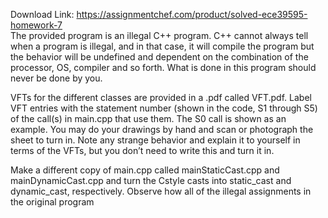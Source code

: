Download Link: https://assignmentchef.com/product/solved-ece39595-homework-7
<br>
The provided program is an illegal C++ program.  C++ cannot always tell when a program is illegal, and in that case, it will compile the program but the behavior will be undefined and dependent on the combination of the processor, OS, compiler and so forth.   What is done in this program should never be done by you.

VFTs for the different classes are provided in a .pdf called VFT.pdf.   Label VFT entries with the statement number (shown in the code, S1 through S5) of the call(s) in main.cpp that use them. The S0 call is shown as an example. You may do your drawings by hand and scan or photograph the sheet to turn in.   Note any strange behavior and explain it to yourself in terms of the VFTs, but you don’t need to write this and turn it in.

Make a different copy of main.cpp called mainStaticCast.cpp and mainDynamicCast.cpp and turn the Cstyle casts into static_cast and dynamic_cast, respectively.  Observe how all of the illegal assignments in the original program